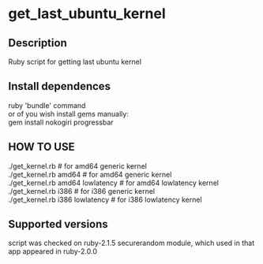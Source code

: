 # get_last_ubuntu_kernel  
## Description
Ruby script for getting last ubuntu kernel  

## Install dependences  
ruby 'bundle' command  
or of you wish install gems manually:  
gem install nokogiri progressbar  

## HOW TO USE  
./get_kernel.rb # for amd64 generic kernel  
./get_kernel.rb amd64 # for amd64 generic kernel  
./get_kernel.rb amd64 lowlatency # for amd64 lowlatency kernel  
./get_kernel.rb i386 # for i386 generic kernel  
./get_kernel.rb i386 lowlatency # for i386 lowlatency kernel  

## Supported versions
script was checked on ruby-2.1.5
securerandom module, which used in that app appeared in ruby-2.0.0
